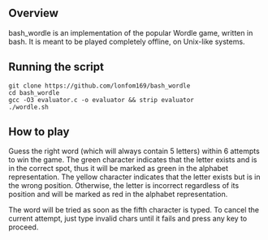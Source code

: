 ## Overview

bash_wordle is an implementation of the popular Wordle game, written in bash.
It is meant to be played completely offline, on Unix-like systems.

## Running the script

```
git clone https://github.com/lonfom169/bash_wordle
cd bash_wordle
gcc -O3 evaluator.c -o evaluator && strip evaluator
./wordle.sh
```

## How to play

Guess the right word (which will always contain 5 letters) within 6 attempts to
win the game. The green character indicates that the letter exists and is in the
correct spot, thus it will be marked as green in the alphabet representation.
The yellow character indicates that the letter exists but is in the wrong position.
Otherwise, the letter is incorrect regardless of its position and will be marked as
red in the alphabet representation.

The word will be tried as soon as the fifth character is typed. To cancel the current
attempt, just type invalid chars until it fails and press any key to proceed.
